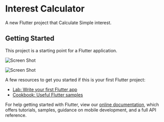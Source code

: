 # Interest Calculator

A new Flutter project that Calculate Simple interest.

## Getting Started



This project is a starting point for a Flutter application.

![Screen Shot](https://github.com/shubhamsharma199782/Interestcal/blob/master/interestcal_screenshot)

![Screen Shot](https://github.com/shubhamsharma199782/Interestcal/blob/master/interestcal_screenshot_error)

A few resources to get you started if this is your first Flutter project:

- [Lab: Write your first Flutter app](https://flutter.dev/docs/get-started/codelab)
- [Cookbook: Useful Flutter samples](https://flutter.dev/docs/cookbook)

For help getting started with Flutter, view our 
[online documentation](https://flutter.dev/docs), which offers tutorials, 
samples, guidance on mobile development, and a full API reference.
